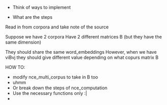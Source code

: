 - Think of ways to implement 

- What are the steps

Read in from corpora and take note of the source

Suppose we have 2 corpora
Have 2 different matrices B (but they have the same dimension)

They should share the same word_embeddings
However, when we have viBvj they should give different value depending on 
what copurs matrix B 

HOW TO:
- modify nce_multi_corpus to take in B too
- uhmm
- Or break down the steps of nce_computation
- Use the necessary functions only :|
- 

